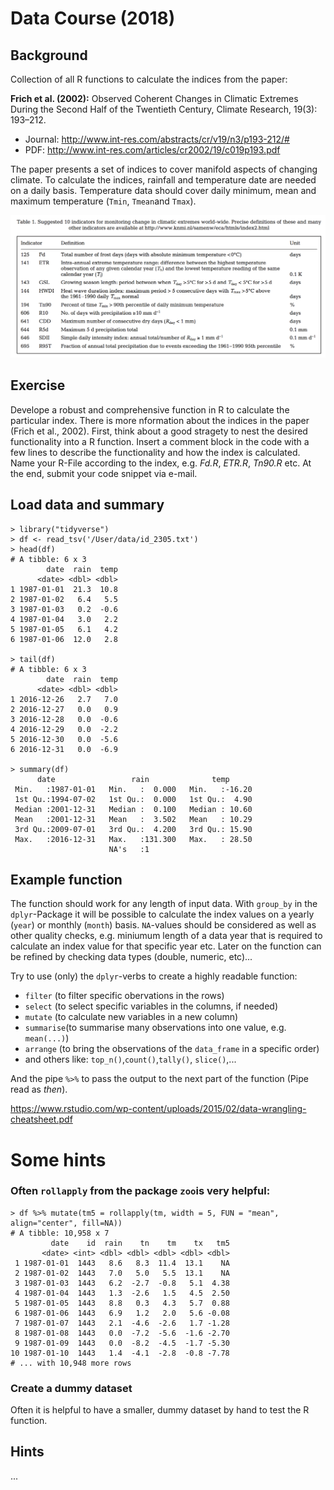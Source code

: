 # Data Course (2018)

## Background
Collection of all R functions to calculate the indices from the paper: 

**Frich et al. (2002):** Observed Coherent Changes in Climatic Extremes During the Second Half of the Twentieth Century, Climate Research, 19(3): 193–212. 
 * Journal: <http://www.int-res.com/abstracts/cr/v19/n3/p193-212/#> 
 * PDF: <http://www.int-res.com/articles/cr2002/19/c019p193.pdf>

The paper presents a set of indices to cover manifold aspects of changing climate. To calculate the indices, rainfall and temperature date are needed on a daily basis. Temperature data should cover daily minimum, mean and maximum temperature (`Tmin`, `Tmean`and `Tmax`).

![frich](frich_index.png "Frich et al. 2002")

## Exercise 

Develope a robust and comprehensive function in R to calculate the particular index. There is more nformation about the indices in the paper (Frich et al., 2002). First, think about a good stragety to nest the desired functionality into a R function. Insert a comment block in the code with a few lines to describe the functionality and how the index is calculated.
Name your R-File according to the index, e.g. _Fd.R_, _ETR.R_, _Tn90.R_ etc.
At the end, submit your code snippet via e-mail.

## Load data and summary

```{r}
> library("tidyverse")
> df <- read_tsv('/User/data/id_2305.txt')
> head(df)
# A tibble: 6 x 3
        date  rain  temp
      <date> <dbl> <dbl>
1 1987-01-01  21.3  10.8
2 1987-01-02   6.4   5.5
3 1987-01-03   0.2  -0.6
4 1987-01-04   3.0   2.2
5 1987-01-05   6.1   4.2
6 1987-01-06  12.0   2.8

> tail(df)
# A tibble: 6 x 3
        date  rain  temp
      <date> <dbl> <dbl>
1 2016-12-26   2.7   7.0
2 2016-12-27   0.0   0.9
3 2016-12-28   0.0  -0.6
4 2016-12-29   0.0  -2.2
5 2016-12-30   0.0  -5.6
6 2016-12-31   0.0  -6.9

> summary(df)
      date                 rain              temp       
 Min.   :1987-01-01   Min.   :  0.000   Min.   :-16.20  
 1st Qu.:1994-07-02   1st Qu.:  0.000   1st Qu.:  4.90  
 Median :2001-12-31   Median :  0.100   Median : 10.60  
 Mean   :2001-12-31   Mean   :  3.502   Mean   : 10.29  
 3rd Qu.:2009-07-01   3rd Qu.:  4.200   3rd Qu.: 15.90  
 Max.   :2016-12-31   Max.   :131.300   Max.   : 28.50  
                      NA's   :1   
```


## Example function

The function should work for any length of input data. With `group_by` in the `dplyr`-Package it will be possible to calculate the index values on a yearly (`year`) or monthly (`month`) basis. `NA`-values should be considered as well as other quality checks, e.g. miniumum length of a data year that is required to calculate an index value for that specific year etc. Later on the function can be refined by checking data types (double, numeric, etc)...

Try to use (only) the `dplyr`-verbs to create a highly readable function:
 * `filter` (to filter specific obervations in the rows)
 * `select` (to select specific variables in the columns, if needed)
 * `mutate` (to calculate new variables in a new column)
 * `summarise`(to summarise many observations into one value, e.g. `mean(...)`)
 * `arrange` (to bring the observations of the `data_frame` in a specific order)
 * and others like: `top_n()`,`count()`,`tally()`, `slice()`,...
 
 And the pipe `%>%` to pass the output to the next part of the function (Pipe read as *then*).
 
 <https://www.rstudio.com/wp-content/uploads/2015/02/data-wrangling-cheatsheet.pdf>


# Some hints

### Often `rollapply` from the package `zoo`is very helpful:

```{r}
> df %>% mutate(tm5 = rollapply(tm, width = 5, FUN = "mean", align="center", fill=NA))
# A tibble: 10,958 x 7
         date    id  rain    tn    tm    tx   tm5
       <date> <int> <dbl> <dbl> <dbl> <dbl> <dbl>
 1 1987-01-01  1443   8.6   8.3  11.4  13.1    NA
 2 1987-01-02  1443   7.0   5.0   5.5  13.1    NA
 3 1987-01-03  1443   6.2  -2.7  -0.8   5.1  4.38
 4 1987-01-04  1443   1.3  -2.6   1.5   4.5  2.50
 5 1987-01-05  1443   8.8   0.3   4.3   5.7  0.88
 6 1987-01-06  1443   6.9   1.2   2.0   5.6 -0.08
 7 1987-01-07  1443   2.1  -4.6  -2.6   1.7 -1.28
 8 1987-01-08  1443   0.0  -7.2  -5.6  -1.6 -2.70
 9 1987-01-09  1443   0.0  -8.2  -4.5  -1.7 -5.30
10 1987-01-10  1443   1.4  -4.1  -2.8  -0.8 -7.78
# ... with 10,948 more rows
```

### Create a dummy dataset

Often it is helpful to have a smaller, dummy dataset by hand to test the R function.



## Hints
...
